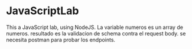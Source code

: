 # JavaScriptLab
This a JavaScript lab, using NodeJS.
La variable numeros es un array de numeros.
resultado es la validacion de schema contra el request body.
se necesita postman para probar los endpoints.
